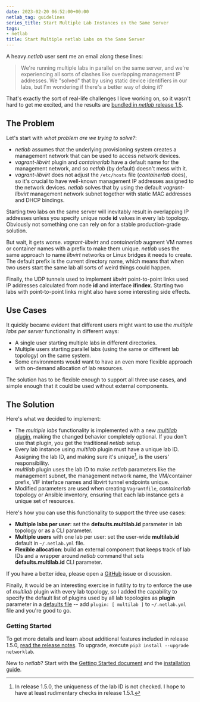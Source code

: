 ```yaml
---
date: 2023-02-20 06:52:00+00:00
netlab_tag: guidelines
series_title: Start Multiple Lab Instances on the Same Server
tags:
- netlab
title: Start Multiple netlab Labs on the Same Server
---
```

A heavy _netlab_ user sent me an email along these lines:

> We're running multiple labs in parallel on the same server, and we're experiencing all sorts of clashes like overlapping management IP addresses. We "solved" that by using static device identifiers in our labs, but I'm wondering if there's a better way of doing it?

That's exactly the sort of real-life challenges I love working on, so it wasn't hard to get me excited, and the results are [bundled in _netlab_ release 1.5](https://netlab.tools/plugins/multilab/).
<!--more-->
## The Problem

Let's start with _what problem are we trying to solve?_:

* _netlab_ assumes that the underlying provisioning system creates a management network that can be used to access network devices.
* *vagrant-libvirt* plugin and *containerlab* have a default name for the management network, and so _netlab_ (by default) doesn't mess with it.
* *vagrant-libvirt* does not adjust the `/etc/hosts` file (_containerlab_ does), so it's crucial to have well-known management IP addresses assigned to the network devices. _netlab_ solves that by using the default *vagrant-libvirt* management network subnet together with static MAC addresses and DHCP bindings.

Starting two labs on the same server will inevitably result in overlapping IP addresses unless you specify unique node **id** values in every lab topology. Obviously not something one can rely on for a stable production-grade solution.

But wait, it gets worse. *vagrant-libvirt* and *containerlab* augment VM names or container names with a prefix to make them unique. _netlab_ uses the same approach to name *libvirt* networks or Linux bridges it needs to create. The default prefix is the current directory name, which means that when two users start the same lab all sorts of weird things could happen.

Finally, the UDP tunnels used to implement *libvirt* point-to-point links used IP addresses calculated from node **id** and interface **ifindex**. Starting two labs with point-to-point links might also have some interesting side effects.

## Use Cases

It quickly became evident that different users might want to use the _multiple labs per server_ functionality in different ways:

* A single user starting multiple labs in different directories.
* Multiple users starting parallel labs (using the same or different lab topology) on the same system.
* Some environments would want to have an even more flexible approach with on-demand allocation of lab resources.

The solution has to be flexible enough to support all three use cases, and simple enough that it could be used without external components.

## The Solution

Here's what we decided to implement:

* The _multiple labs_ functionality is implemented with a new [_multilab_ plugin](https://netlab.tools/plugins/multilab/), making the changed behavior completely optional. If you don't use that plugin, you get the traditional _netlab_ setup.
* Every lab instance using _multilab_ plugin must have a unique lab ID. Assigning the lab ID, and making sure it's unique[^NC], is the users' responsibility.
* _multilab_ plugin uses the lab ID to make _netlab_ parameters like the management subnet, the management network name, the VM/container prefix, VIF interface names and libvirt tunnel endpoints unique.
* Modified parameters are used when creating `Vagrantfile`, *containerlab* topology or Ansible inventory, ensuring that each lab instance gets a unique set of resources.

[^NC]: In release 1.5.0, the uniqueness of the lab ID is not checked. I hope to have at least rudimentary checks in release 1.5.1.

Here's how you can use this functionality to support the three use cases:

* **Multiple labs per user**: set the **defaults.multilab.id** parameter in lab topology or as a CLI parameter. 
* **Multiple users** with one lab per user: set the user-wide **multilab.id** default in `~/.netlab.yml` file.
* **Flexible allocation**: build an external component that keeps track of lab IDs and a wrapper around _netlab_ command that sets **defaults.multilab.id** CLI parameter.

If you have a better idea, please open a [GitHub](https://github.com/ipspace/netlab) issue or discussion.

Finally, it would be an interesting exercise in futility to try to enforce the use of *multilab* plugin with every lab topology, so I added the capability to specify the default list of plugins used by all lab topologies as **plugin** parameter in a [defaults file](https://netlab.tools/defaults/) -- add `plugin: [ multilab ]` to `~/.netlab.yml` file and you're good to go.

### Getting Started

To get more details and learn about additional features included in release 1.5.0, [read the release notes](https://netlab.tools/release/1.5/#release-1-5-0). To upgrade, execute `pip3 install --upgrade networklab`.

New to *netlab*? Start with the [Getting Started document](https://netlab.tools/tutorials/) and the [installation guide](https://netlab.tools/install/).
